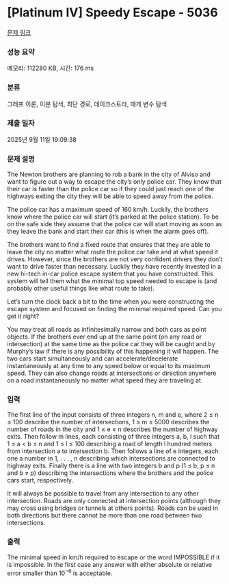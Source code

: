 # [Platinum IV] Speedy Escape - 5036 

[문제 링크](https://www.acmicpc.net/problem/5036) 

### 성능 요약

메모리: 112280 KB, 시간: 176 ms

### 분류

그래프 이론, 이분 탐색, 최단 경로, 데이크스트라, 매개 변수 탐색

### 제출 일자

2025년 9월 11일 19:09:38

### 문제 설명

<p>The Newton brothers are planning to rob a bank in the city of Alviso and want to figure out a way to escape the city’s only police car. They know that their car is faster than the police car so if they could just reach one of the highways exiting the city they will be able to speed away from the police.</p>

<p>The police car has a maximum speed of 160 km/h. Luckily, the brothers know where the police car will start (it’s parked at the police station). To be on the safe side they assume that the police car will start moving as soon as they leave the bank and start their car (this is when the alarm goes off).</p>

<p>The brothers want to find a fixed route that ensures that they are able to leave the city no matter what route the police car take and at what speed it drives. However, since the brothers are not very confident drivers they don’t want to drive faster than necessary. Luckily they have recently invested in a new hi-tech in-car police escape system that you have constructed. This system will tell them what the minimal top speed needed to escape is (and probably other useful things like what route to take).</p>

<p>Let’s turn the clock back a bit to the time when you were constructing the escape system and focused on finding the minimal required speed. Can you get it right?</p>

<p>You may treat all roads as infinitesimally narrow and both cars as point objects. If the brothers ever end up at the same point (on any road or intersection) at the same time as the police car they will be caught and by Murphy’s law if there is any possibility of this happening it will happen. The two cars start simultaneously and can accelerate/decelerate instantaneously at any time to any speed below or equal to its maximum speed. They can also change roads at intersections or direction anywhere on a road instantaneously no matter what speed they are traveling at.</p>

### 입력 

 <p>The first line of the input consists of three integers n, m and e, where 2 ≤ n ≤ 100 describe the number of intersections, 1 ≤ m ≤ 5000 describes the number of roads in the city and 1 ≤ e ≤ n describes the number of highway exits. Then follow m lines, each consisting of three integers a, b, l such that 1 ≤ a < b ≤ n and 1 ≤ l ≤ 100 describing a road of length l hundred meters from intersection a to intersection b. Then follows a line of e integers, each one a number in 1, . . . , n describing which intersections are connected to highway exits. Finally there is a line with two integers b and p (1 ≤ b, p ≤ n and b ≠ p) describing the intersections where the brothers and the police cars start, respectively.</p>

<p>It will always be possible to travel from any intersection to any other intersection. Roads are only connected at intersection points (although they may cross using bridges or tunnels at others points). Roads can be used in both directions but there cannot be more than one road between two intersections.</p>

### 출력 

 <p>The minimal speed in km/h required to escape or the word IMPOSSIBLE if it is impossible. In the first case any answer with either absolute or relative error smaller than 10<sup>−6</sup> is acceptable.</p>

